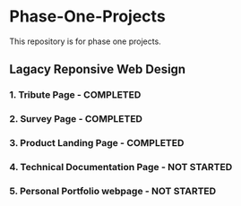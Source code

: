 # Phase-One-Projects
This repository is for phase one projects.

## Lagacy Reponsive Web Design

### 1. Tribute Page                 - COMPLETED
### 2. Survey Page                  - COMPLETED
### 3. Product Landing Page         - COMPLETED
### 4. Technical Documentation Page - NOT STARTED
### 5. Personal Portfolio webpage   - NOT STARTED